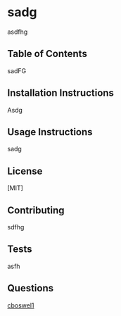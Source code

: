 
  
# sadg

asdfhg

## Table of Contents 
sadFG

## Installation Instructions 
Asdg

## Usage Instructions
sadg

## License
[MIT]

## Contributing
sdfhg

## Tests
asfh

## Questions

[cboswel1](https://github.com/cboswel1)
    